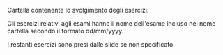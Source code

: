 Cartella contenente lo svolgimento degli esercizi.

Gli esercizi relativi agli esami hanno il nome dell'esame incluso nel nome cartella secondo il formato dd/mm/yyyy.

I restanti esercizi sono presi dalle slide se non specificato

